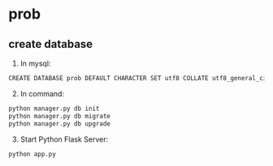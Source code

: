 # prob

## create database

1. In mysql:
```cmd
CREATE DATABASE prob DEFAULT CHARACTER SET utf8 COLLATE utf8_general_ci;
```

2. In command:
```cmd
python manager.py db init
python manager.py db migrate
python manager.py db upgrade
```

3. Start Python Flask Server:
```cmd
python app.py
```
